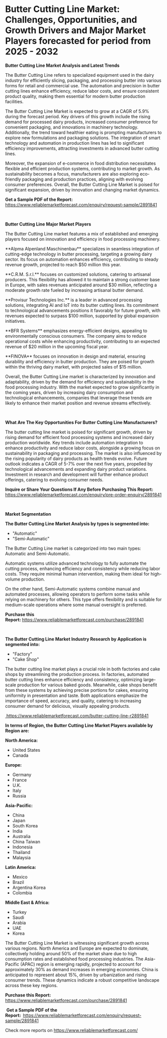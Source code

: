 <p><h1>Butter Cutting Line Market: Challenges, Opportunities, and Growth Drivers and Major Market Players forecasted for period from 2025 - 2032</h1></p><p><strong>Butter Cutting Line Market Analysis and Latest Trends</strong></p>
<p><p>The Butter Cutting Line refers to specialized equipment used in the dairy industry for efficiently slicing, packaging, and processing butter into various forms for retail and commercial use. The automation and precision in butter cutting lines enhance efficiency, reduce labor costs, and ensure consistent product quality, making them essential for modern butter production facilities.</p><p>The Butter Cutting Line Market is expected to grow at a CAGR of 5.9% during the forecast period. Key drivers of this growth include the rising demand for processed dairy products, increased consumer preference for convenient packaging, and innovations in machinery technology. Additionally, the trend toward healthier eating is prompting manufacturers to explore new formulations and packaging solutions. The integration of smart technology and automation in production lines has led to significant efficiency improvements, attracting investments in advanced butter cutting lines.</p><p>Moreover, the expansion of e-commerce in food distribution necessitates flexible and efficient production systems, contributing to market growth. As sustainability becomes a focus, manufacturers are also exploring eco-friendly packaging and production practices, aligning with evolving consumer preferences. Overall, the Butter Cutting Line Market is poised for significant expansion, driven by innovation and changing market dynamics.</p></p>
<p><strong>Get a Sample PDF of the Report:&nbsp;</strong> <a href="https://www.reliablemarketforecast.com/enquiry/request-sample/2891841?utm_campaign=2875&utm_medium=2&utm_source=Github&utm_content=ia&utm_term=14032025&utm_id=butter-cutting-line">https://www.reliablemarketforecast.com/enquiry/request-sample/2891841</a></p>
<p>&nbsp;</p>
<p><strong>Butter Cutting Line Major Market Players</strong></p>
<p><p>The Butter Cutting Line market features a mix of established and emerging players focused on innovation and efficiency in food processing machinery.</p><p>**Alpma Alpenland Maschinenbau** specializes in seamless integration of cutting-edge technology in butter processing, targeting a growing dairy sector. Its focus on automation enhances efficiency, contributing to steady revenue growth, projected to reach $50 million this year.</p><p>**C.R.M. S.r.l.** focuses on customized solutions, catering to artisanal producers. This flexibility has allowed it to maintain a strong customer base in Europe, with sales revenues anticipated around $30 million, reflecting a moderate growth rate fueled by increasing artisanal butter demand.</p><p>**Provisur Technologies Inc.** is a leader in advanced processing solutions, integrating AI and IoT into its butter cutting lines. Its commitment to technological advancements positions it favorably for future growth, with revenues expected to surpass $100 million, supported by global expansion initiatives.</p><p>**BFR Systems** emphasizes energy-efficient designs, appealing to environmentally conscious consumers. The company aims to reduce operational costs while enhancing productivity, contributing to an expected revenue of $20 million in the upcoming fiscal year.</p><p>**FINOVA** focuses on innovation in design and material, ensuring durability and efficiency in butter production. They are poised for growth within the thriving dairy market, with projected sales of $15 million.</p><p>Overall, the Butter Cutting Line market is characterized by innovation and adaptability, driven by the demand for efficiency and sustainability in the food processing industry. With the market expected to grow significantly in the coming years, driven by increasing dairy consumption and technological enhancements, companies that leverage these trends are likely to enhance their market position and revenue streams effectively.</p></p>
<p>&nbsp;</p>
<p><strong>What Are The Key Opportunities For Butter Cutting Line Manufacturers?</strong></p>
<p><p>The butter cutting line market is poised for significant growth, driven by rising demand for efficient food processing systems and increased dairy production worldwide. Key trends include automation integration to enhance productivity and reduce labor costs, alongside a growing focus on sustainability in packaging and processing. The market is also influenced by the rising popularity of dairy products as health trends evolve. Future outlook indicates a CAGR of 5-7% over the next five years, propelled by technological advancements and expanding dairy product variations. Investment in research and development will further enhance product offerings, catering to evolving consumer needs.</p></p>
<p><strong>Inquire or Share Your Questions If Any Before Purchasing This Report:</strong> <a href="https://www.reliablemarketforecast.com/enquiry/pre-order-enquiry/2891841?utm_campaign=2875&utm_medium=2&utm_source=Github&utm_content=ia&utm_term=14032025&utm_id=butter-cutting-line">https://www.reliablemarketforecast.com/enquiry/pre-order-enquiry/2891841</a></p>
<p>&nbsp;</p>
<p><strong>Market Segmentation</strong></p>
<p><strong>The Butter Cutting Line Market Analysis by types is segmented into:</strong></p>
<p><ul><li>"Automatic"</li><li>"Semi-Automatic"</li></ul></p>
<p><p>The Butter Cutting Line market is categorized into two main types: Automatic and Semi-Automatic. </p><p>Automatic systems utilize advanced technology to fully automate the cutting process, enhancing efficiency and consistency while reducing labor costs. They require minimal human intervention, making them ideal for high-volume production. </p><p>On the other hand, Semi-Automatic systems combine manual and automated processes, allowing operators to perform some tasks while relying on machinery for others. This type offers flexibility and is suitable for medium-scale operations where some manual oversight is preferred.</p></p>
<p><strong>Purchase this Report:&nbsp;</strong><a href="https://www.reliablemarketforecast.com/purchase/2891841?utm_campaign=2875&utm_medium=2&utm_source=Github&utm_content=ia&utm_term=14032025&utm_id=butter-cutting-line">https://www.reliablemarketforecast.com/purchase/2891841</a></p>
<p>&nbsp;</p>
<p><strong>The Butter Cutting Line Market Industry Research by Application is segmented into:</strong></p>
<p><ul><li>"Factory"</li><li>"Cake Shop"</li></ul></p>
<p><p>The butter cutting line market plays a crucial role in both factories and cake shops by streamlining the production process. In factories, automated butter cutting lines enhance efficiency and consistency, optimizing large-scale production for various baked goods. Meanwhile, cake shops benefit from these systems by achieving precise portions for cakes, ensuring uniformity in presentation and taste. Both applications emphasize the importance of speed, accuracy, and quality, catering to increasing consumer demand for delicious, visually appealing products.</p></p>
<p><a href="https://www.reliablemarketforecast.com/butter-cutting-line-r2891841?utm_campaign=2875&utm_medium=2&utm_source=Github&utm_content=ia&utm_term=14032025&utm_id=butter-cutting-line">&nbsp;https://www.reliablemarketforecast.com/butter-cutting-line-r2891841</a></p>
<p><strong>In terms of Region, the Butter Cutting Line Market Players available by Region are:</strong></p>
<p>
    <p> <strong> North America: </strong>
        <ul>
            <li>United States</li>
            <li>Canada</li>
        </ul>
        </p> 
    <p> <strong> Europe: </strong>
        <ul>
            <li>Germany</li>
            <li>France</li>
            <li>U.K.</li>
            <li>Italy</li>
            <li>Russia</li>
        </ul>
        </p> 
    <p> <strong> Asia-Pacific: </strong>
        <ul>
            <li>China</li>
            <li>Japan</li>
            <li>South Korea</li>
            <li>India</li>
            <li>Australia</li>
            <li>China Taiwan</li>
            <li>Indonesia</li>
            <li>Thailand</li>
            <li>Malaysia</li>
        </ul>
        </p> 
    <p> <strong> Latin America: </strong>
        <ul>
            <li>Mexico</li>
            <li>Brazil</li>
            <li>Argentina Korea</li>
            <li>Colombia</li>
        </ul>
        </p> 
    <p> <strong> Middle East & Africa: </strong>
        <ul>
            <li>Turkey</li>
            <li>Saudi</li>
            <li>Arabia</li>
            <li>UAE</li>
            <li>Korea</li>
        </ul>
    </p>
    </p>
<p><p>The Butter Cutting Line Market is witnessing significant growth across various regions. North America and Europe are expected to dominate, collectively holding around 50% of the market share due to high consumption rates and established food processing industries. The Asia-Pacific (APAC) region is emerging rapidly, projected to account for approximately 30% as demand increases in emerging economies. China is anticipated to represent about 15%, driven by urbanization and rising consumer trends. These dynamics indicate a robust competitive landscape across these key regions.</p></p>
<p><strong>Purchase this Report: </strong><a href="https://www.reliablemarketforecast.com/purchase/2891841?utm_campaign=2875&utm_medium=2&utm_source=Github&utm_content=ia&utm_term=14032025&utm_id=butter-cutting-line">https://www.reliablemarketforecast.com/purchase/2891841</a></p>
<p>&nbsp;<strong>Get a Sample PDF of the Report:&nbsp;&nbsp;</strong><a href="https://www.reliablemarketforecast.com/enquiry/request-sample/2891841?utm_campaign=2875&utm_medium=2&utm_source=Github&utm_content=ia&utm_term=14032025&utm_id=butter-cutting-line">https://www.reliablemarketforecast.com/enquiry/request-sample/2891841</a></p>
<p><strong></strong></p>
<p>Check more reports on <a href="https://www.reliablemarketforecast.com/?utm_campaign=2875&utm_medium=2&utm_source=Github&utm_content=ia&utm_term=14032025&utm_id=butter-cutting-line">https://www.reliablemarketforecast.com/</a></p>